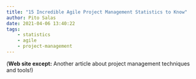 ```yaml
---
title: "15 Incredible Agile Project Management Statistics to Know"
author: Pito Salas
date: 2021-04-06 13:40:22
tags:
    - statistics
    - agile
    - project-management
---
```



(**Web site except:** Another article about project management techniques and tools!) 
